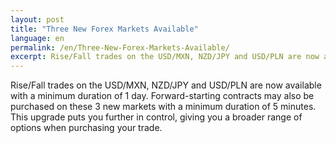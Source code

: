 ```yaml
---
layout: post
title: "Three New Forex Markets Available"
language: en
permalink: /en/Three-New-Forex-Markets-Available/
excerpt: Rise/Fall trades on the USD/MXN, NZD/JPY and USD/PLN are now available with a minimum duration of 1 day.
---
```


Rise/Fall trades on the USD/MXN, NZD/JPY and USD/PLN are now available with a minimum duration of 1 day. Forward-starting contracts may also be purchased on these 3 new markets with a minimum duration of 5 minutes. This upgrade puts you further in control, giving you a broader range of options when purchasing your trade.
